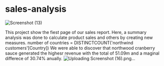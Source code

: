 # sales-analysis

![Screenshot (13)](https://github.com/user-attachments/assets/592f4bbf-d8a5-43f9-bc46-f57f79cea8a6)

This project show the fiest page of our sales report. 
Here, a summary analysis was done to calculate product sales and others by creating new measures.
number of countries = DISTINCTCOUNT('northwind customers'[Country])
We were able to discover that northwood cranberry sauce generated the highesr revenue with the total of 51.09m and a maginal differece of 30.74% anually.
![Uploading Screenshot (16).png…]()


